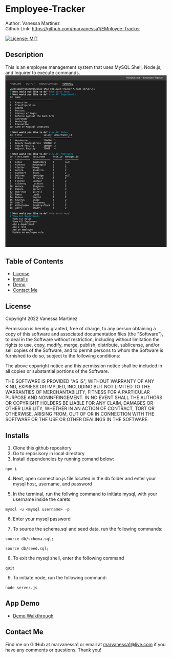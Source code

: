 # Employee-Tracker

Author: Vanessa Martinez
<br>
Github Link: https://github.com/marvanessa1/EMployee-Tracker



[![License: MIT](https://img.shields.io/badge/License-MIT-yellow.svg)](https://opensource.org/licenses/MIT)

## Description

This is an employee management system that uses MySQL Shell, Node.js, and Inquirer to execute commands.
![screenshot](./assets/Screenshot.png)

## Table of Contents

- [License](#license)
- [Installs](#installs)
- [Demo](#app-demo)
- [Contact Me](#contact-me)

## License

Copyright 2022 Vanessa Martinez

Permission is hereby granted, free of charge, to any person obtaining a copy of this software and associated documentation files (the "Software"), to deal in the Software without restriction, including without limitation the rights to use, copy, modify, merge, publish, distribute, sublicense, and/or sell copies of the Software, and to permit persons to whom the Software is furnished to do so, subject to the following conditions:

The above copyright notice and this permission notice shall be included in all copies or substantial portions of the Software.

THE SOFTWARE IS PROVIDED "AS IS", WITHOUT WARRANTY OF ANY KIND, EXPRESS OR IMPLIED, INCLUDING BUT NOT LIMITED TO THE WARRANTIES OF MERCHANTABILITY, FITNESS FOR A PARTICULAR PURPOSE AND NONINFRINGEMENT. IN NO EVENT SHALL THE AUTHORS OR COPYRIGHT HOLDERS BE LIABLE FOR ANY CLAIM, DAMAGES OR OTHER LIABILITY, WHETHER IN AN ACTION OF CONTRACT, TORT OR OTHERWISE, ARISING FROM, OUT OF OR IN CONNECTION WITH THE SOFTWARE OR THE USE OR OTHER DEALINGS IN THE SOFTWARE.

## Installs

1. Clone this github repository
2. Go to reposisory in local directory
3. Install dependencies by running comand below:

```
npm i
```
4.  Next, open connection.js file located in the db folder and enter your mysql host, username, and password

5. In the terminal, run the follwing command to initiate mysql, with your username inside the carets:

```
mysql -u <mysql username> -p
```
6. Enter your mysql password

7.  To source the schema.sql and seed data, run the following commands:
```
source db/schema.sql;
```
```
source db/seed.sql;
```
8.  To exit the mysql shell, enter the following command

```
quit
```
9. To initiate node, run the following command:
```
node server.js
```


## App Demo

- [Demo Walkthrough](https://watch.screencastify.com/v/C3erMxqj5AMQFLkpaomw) 

## Contact Me

Find me on GitHub at marvanessa1 or email at marvanessa1@live.com if you have any comments or questions. Thank you!